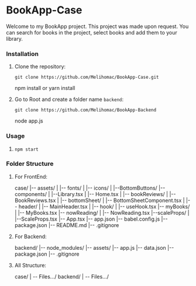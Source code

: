# BookApp-Case

Welcome to my BookApp project. This project was made upon request. You can search for books in the project, select books and add them to your library.

### Installation

1. Clone the repository:

   `git clone https://github.com/Melihomac/BookApp-Case.git   `

   npm install
   or
   yarn install

2. Go to Root and create a folder name `backend`:

   `git clone https://github.com/Melihomac/BookApp-Backend   `

   node app.js

### Usage

1.  `npm start`

### Folder Structure

1. For FrontEnd:

   case/
   |-- assets/
   |   |-- fonts/
   |   |-- icons/
   |       |--BottomButtons/
   |-- components/
   |   |--Library.tsx
   |   |-- Home.tsx
   |   |-- bookReviews/
   |       |-- BookReviews.tsx
   |   |-- bottomSheet/
   |       |-- BottomSheetComponent.tsx
   |   |-- header/
   |       |-- MainHeader.tsx
   |   |-- hook/
   |       |-- useHook.tsx
   |-- myBooks/
   |   |-- MyBooks.tsx
   |-- nowReading/
   |   |-- NowReading.tsx
   |--scaleProps/
   |   |--ScaleProps.tsx
   |-- App.tsx
   |-- app.json
   |-- babel.config.js
   |-- package.json
   |-- README.md
   |-- .gitignore

2. For Backend:

   backend/
   |-- node_modules/
   |-- assets/
   |-- app.js
   |-- data.json
   |-- package.json
   |-- .gitignore

3. All Structure:

   case/
   |  -- Files.../
   backend/
   |  -- Files.../

